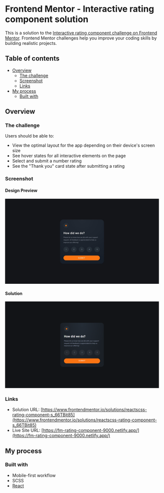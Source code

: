 # Frontend Mentor - Interactive rating component solution

This is a solution to the [Interactive rating component challenge on Frontend Mentor](https://www.frontendmentor.io/challenges/interactive-rating-component-koxpeBUmI). Frontend Mentor challenges help you improve your coding skills by building realistic projects.

## Table of contents

- [Overview](#overview)
  - [The challenge](#the-challenge)
  - [Screenshot](#screenshot)
  - [Links](#links)
- [My process](#my-process)
  - [Built with](#built-with)

## Overview

### The challenge

Users should be able to:

- View the optimal layout for the app depending on their device's screen size
- See hover states for all interactive elements on the page
- Select and submit a number rating
- See the "Thank you" card state after submitting a rating

### Screenshot

#### Design Preview

![Design preview for the Interactive rating component coding challenge](https://github.com/Dudeldups/FM-interactive-rating-component/blob/main/src/design/desktop-design.jpg)

#### Solution

![Finished desktop design](https://github.com/Dudeldups/FM-interactive-rating-component/blob/main/src/design/solution.png)

### Links

- Solution URL: [https://www.frontendmentor.io/solutions/reactscss-rating-component-s_66TBit85](https://www.frontendmentor.io/solutions/reactscss-rating-component-s_66TBit85)
- Live Site URL: [https://fm-rating-component-9000.netlify.app/](https://fm-rating-component-9000.netlify.app/)

## My process

### Built with

- Mobile-first workflow
- SCSS
- [React](https://reactjs.org/)
